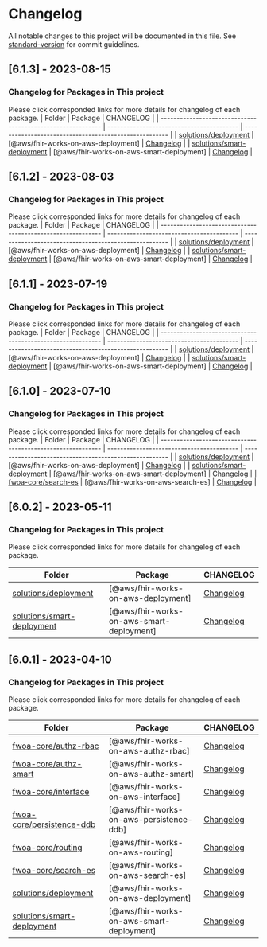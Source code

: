 # Changelog

All notable changes to this project will be documented in this file. See [standard-version](https://github.com/conventional-changelog/standard-version) for commit guidelines.

## [6.1.3] - 2023-08-15

### Changelog for Packages in This project

Please click corresponded links for more details for changelog of each package.
| Folder | Package | CHANGELOG |
| ----------------------------------------------------------- | ----------------------------------------- | ------------------------------------------------------ |
| [solutions/deployment](./solutions/deployment/) | [@aws/fhir-works-on-aws-deployment] | [Changelog](./solutions/deployment/CHANGELOG.md) |
| [solutions/smart-deployment](./solutions/smart-deployment/) | [@aws/fhir-works-on-aws-smart-deployment] | [Changelog](./solutions/smart-deployment/CHANGELOG.md) |

## [6.1.2] - 2023-08-03

### Changelog for Packages in This project

Please click corresponded links for more details for changelog of each package.
| Folder | Package | CHANGELOG |
| ----------------------------------------------------------- | ----------------------------------------- | ------------------------------------------------------ |
| [solutions/deployment](./solutions/deployment/) | [@aws/fhir-works-on-aws-deployment] | [Changelog](./solutions/deployment/CHANGELOG.md) |
| [solutions/smart-deployment](./solutions/smart-deployment/) | [@aws/fhir-works-on-aws-smart-deployment] | [Changelog](./solutions/smart-deployment/CHANGELOG.md) |

## [6.1.1] - 2023-07-19

### Changelog for Packages in This project

Please click corresponded links for more details for changelog of each package.
| Folder | Package | CHANGELOG |
| ----------------------------------------------------------- | ----------------------------------------- | ------------------------------------------------------ |
| [solutions/deployment](./solutions/deployment/) | [@aws/fhir-works-on-aws-deployment] | [Changelog](./solutions/deployment/CHANGELOG.md) |
| [solutions/smart-deployment](./solutions/smart-deployment/) | [@aws/fhir-works-on-aws-smart-deployment] | [Changelog](./solutions/smart-deployment/CHANGELOG.md) |

## [6.1.0] - 2023-07-10

### Changelog for Packages in This project

Please click corresponded links for more details for changelog of each package.
| Folder | Package | CHANGELOG |
| ----------------------------------------------------------- | ----------------------------------------- | ------------------------------------------------------ |
| [solutions/deployment](./solutions/deployment/) | [@aws/fhir-works-on-aws-deployment] | [Changelog](./solutions/deployment/CHANGELOG.md) |
| [solutions/smart-deployment](./solutions/smart-deployment/) | [@aws/fhir-works-on-aws-smart-deployment] | [Changelog](./solutions/smart-deployment/CHANGELOG.md) |
| [fwoa-core/search-es](./fwoa-core/search-es/) | [@aws/fhir-works-on-aws-search-es] | [Changelog](./fwoa-core/search-es/CHANGELOG.md) |

## [6.0.2] - 2023-05-11

### Changelog for Packages in This project

Please click corresponded links for more details for changelog of each package.

| Folder                                                      | Package                                   | CHANGELOG                                              |
| ----------------------------------------------------------- | ----------------------------------------- | ------------------------------------------------------ |
| [solutions/deployment](./solutions/deployment/)             | [@aws/fhir-works-on-aws-deployment]       | [Changelog](./solutions/deployment/CHANGELOG.md)       |
| [solutions/smart-deployment](./solutions/smart-deployment/) | [@aws/fhir-works-on-aws-smart-deployment] | [Changelog](./solutions/smart-deployment/CHANGELOG.md) |

## [6.0.1] - 2023-04-10

### Changelog for Packages in This project

Please click corresponded links for more details for changelog of each package.

| Folder                                                      | Package                                   | CHANGELOG                                              |
| ----------------------------------------------------------- | ----------------------------------------- | ------------------------------------------------------ |
| [fwoa-core/authz-rbac](./fwoa-core/authz-rbac/)             | [@aws/fhir-works-on-aws-authz-rbac]       | [Changelog](./fwoa-core/authz-rbac/CHANGELOG.md)       |
| [fwoa-core/authz-smart](./fwoa-core/authz-smart/)           | [@aws/fhir-works-on-aws-authz-smart]      | [Changelog](./fwoa-core/authz-smart/CHANGELOG.md)      |
| [fwoa-core/interface](./fwoa-core/interface/)               | [@aws/fhir-works-on-aws-interface]        | [Changelog](./fwoa-core/interface/CHANGELOG.md)        |
| [fwoa-core/persistence-ddb](./fwoa-core/persistence-ddb/)   | [@aws/fhir-works-on-aws-persistence-ddb]  | [Changelog](./fwoa-core/persistence-ddb/CHANGELOG.md)  |
| [fwoa-core/routing](./fwoa-core/routing/)                   | [@aws/fhir-works-on-aws-routing]          | [Changelog](./fwoa-core/routing/CHANGELOG.md)          |
| [fwoa-core/search-es](./fwoa-core/search-es/)               | [@aws/fhir-works-on-aws-search-es]        | [Changelog](./fwoa-core/search-es/CHANGELOG.md)        |
| [solutions/deployment](./solutions/deployment/)             | [@aws/fhir-works-on-aws-deployment]       | [Changelog](./solutions/deployment/CHANGELOG.md)       |
| [solutions/smart-deployment](./solutions/smart-deployment/) | [@aws/fhir-works-on-aws-smart-deployment] | [Changelog](./solutions/smart-deployment/CHANGELOG.md) |
